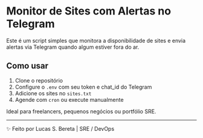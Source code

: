 # Monitor de Sites com Alertas no Telegram

Este é um script simples que monitora a disponibilidade de sites e envia alertas via Telegram quando algum estiver fora do ar.

## Como usar

1. Clone o repositório
2. Configure o `.env` com seu token e chat_id do Telegram
3. Adicione os sites no `sites.txt`
4. Agende com `cron` ou execute manualmente

Ideal para freelancers, pequenos negócios ou portfólio SRE.

---

✨ Feito por Lucas S. Bereta | SRE / DevOps
